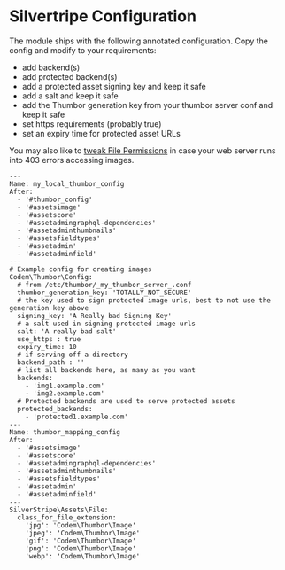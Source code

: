 # Silvertripe Configuration

The module ships with the following annotated configuration.
Copy the config and modify to your requirements:

+ add backend(s)
+ add protected backend(s)
+ add a protected asset signing key and keep it safe
+ add a salt and keep it safe
+ add the Thumbor generation key from your thumbor server conf and keep it safe
+ set https requirements (probably true)
+ set an expiry time for protected asset URLs

You may also like to [tweak File Permissions](./002_File_Permissions.md) in case your web server runs into 403 errors accessing images.

```
---
Name: my_local_thumbor_config
After:
  - '#thumbor_config'
  - '#assetsimage'
  - '#assetscore'
  - '#assetadmingraphql-dependencies'
  - '#assetadminthumbnails'
  - '#assetsfieldtypes'
  - '#assetadmin'
  - '#assetadminfield'
---
# Example config for creating images
Codem\Thumbor\Config:
  # from /etc/thumbor/_my_thumbor_server_.conf
  thumbor_generation_key: 'TOTALLY_NOT_SECURE'
  # the key used to sign protected image urls, best to not use the generation key above
  signing_key: 'A Really bad Signing Key'
  # a salt used in signing protected image urls
  salt: 'A really bad salt'
  use_https : true
  expiry_time: 10
  # if serving off a directory
  backend_path : ''
  # list all backends here, as many as you want
  backends:
    - 'img1.example.com'
    - 'img2.example.com'
  # Protected backends are used to serve protected assets
  protected_backends:
    - 'protected1.example.com'
---
Name: thumbor_mapping_config
After:
  - '#assetsimage'
  - '#assetscore'
  - '#assetadmingraphql-dependencies'
  - '#assetadminthumbnails'
  - '#assetsfieldtypes'
  - '#assetadmin'
  - '#assetadminfield'
---
SilverStripe\Assets\File:
  class_for_file_extension:
    'jpg': 'Codem\Thumbor\Image'
    'jpeg': 'Codem\Thumbor\Image'
    'gif': 'Codem\Thumbor\Image'
    'png': 'Codem\Thumbor\Image'
    'webp': 'Codem\Thumbor\Image'
```
